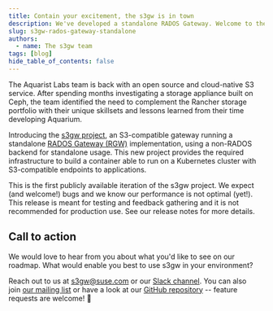 ```yaml
---
title: Contain your excitement, the s3gw is in town
description: We've developed a standalone RADOS Gateway. Welcome to the s3gw Project.
slug: s3gw-rados-gateway-standalone
authors:
  - name: The s3gw team
tags: [blog]
hide_table_of_contents: false
---
```


The Aquarist Labs team is back with an open source and cloud-native S3 service. After spending months investigating a storage appliance built on Ceph, the team identified the need to complement the Rancher storage portfolio with their unique skillsets and lessons learned from their time developing Aquarium.

<!--truncate-->

Introducing the [s3gw project][1], an S3-compatible gateway running a standalone [RADOS Gateway (RGW)][2] implementation, using a non-RADOS backend for standalone usage. This new project provides the required infrastructure to build a container able to run on a Kubernetes cluster with S3-compatible endpoints to applications.

This is the first publicly available iteration of the s3gw project. We expect (and welcome!) bugs and we know our performance is not optimal (yet!). This release is meant for testing and feedback gathering and it is not recommended for production use. See our release notes for more details.

## Call to action

We would love to hear from you about what you'd like to see on our roadmap. What would enable you best to use s3gw in your environment?

Reach out to us at <s3gw@suse.com> or our [Slack channel](https://aquaristlabs.slack.com/archives/C03RFG0BES0). You can also join [our mailing list](https://lists.suse.com/mailman/listinfo/s3gw) or have a look at our [GitHub repository](https://github.com/aquarist-labs/s3gw) -- feature requests are welcome! 🙂

[1]:https://github.com/aquarist-labs/s3gw
[2]:https://docs.ceph.com/en/quincy/radosgw/
